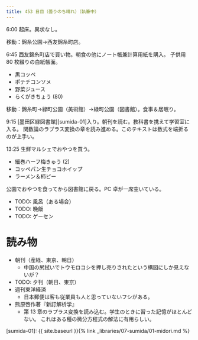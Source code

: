 ```yaml
---
title: 453 日目（曇りのち晴れ）（執筆中）
---
```


6:00 起床。異状なし。

移動：錦糸公園→西友錦糸町店。

6:45 西友錦糸町店で買い物。朝食の他にノート帳兼計算用紙を購入。
子供用 80 枚綴りの白紙帳面。
* 黒コッペ
* ポテチコンソメ
* 野菜ジュース
* らくがきちょう (80)

移動：錦糸町→緑町公園（美術館）→緑町公園（図書館）。食事＆居眠り。

9:15 [墨田区緑図書館][sumida-01]入り。朝刊を読む。教科書を携えて学習室に入る。
関数論のラプラス変換の章を読み進める。このテキストは数式を端折るのが上手い。

13:25 生鮮マルシェでおやつを買う。
* 細巻ハーフ梅きゅう (2)
* コッペパン生チョコホイップ
* ラーメン＆柿ピー

公園でおやつを食ってから図書館に戻る。PC 卓が一席空いている。

* TODO: 風呂（ある場合）
* TODO: 晩飯
* TODO: ゲーセン

# 読み物

* 朝刊（産経、東京、朝日）
  * 中国の尻拭いでトウモロコシを押し売りされたという構図にしか見えないが？
* TODO: 夕刊（朝日、東京）
* 週刊東洋経済
  * 日本郵便は客も従業員も人と思っていないフシがある。
* 熊原啓作著『新訂解析学』
  * 第 13 章のラプラス変換を読み込む。学生のときに習った記憶がほとんどない。
    これはある種の微分方程式の解法に有用らしい。

[sumida-01]: {{ site.baseurl }}{% link _libraries/07-sumida/01-midori.md %}
